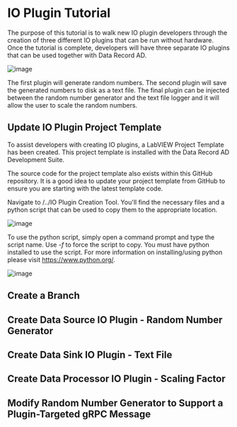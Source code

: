 # IO Plugin Tutorial  
The purpose of this tutorial is to walk new IO plugin developers through the creation of three different IO plugins that can be run without hardware.  Once the tutorial is complete, developers will have three separate IO plugins that can be used together with Data Record AD.

![image](https://user-images.githubusercontent.com/15633959/154979199-e8fb5515-37d2-403d-aa80-6da8e54fdd91.png)

The first plugin will generate random numbers.  The second plugin will save the generated numbers to disk as a text file.  The final plugin can be injected between the random number generator and the text file logger and it will allow the user to scale the random numbers.

## Update IO Plugin Project Template
To assist developers with creating IO plugins, a LabVIEW Project Template has been created.  This project template is installed with the Data Record AD Development Suite.

The source code for the project template also exists within this GitHub repository.  It is a good idea to update your project template from GitHub to ensure you are starting with the latest template code.

Navigate to /../IO Plugin Creation Tool.  You'll find the necessary files and a python script that can be used to copy them to the appropriate location.

![image](https://user-images.githubusercontent.com/15633959/154981043-fc8a9235-24d5-463d-92d9-a583ac46eaac.png)

To use the python script, simply open a command prompt and type the script name.  Use _-f_ to force the script to copy.  You must have python installed to use the script.  For more information on installing/using python please visit https://www.python.org/.

![image](https://user-images.githubusercontent.com/15633959/154981599-a488b1dd-7108-46d8-b802-3ac69c51abdc.png)

                    
## Create a Branch

## Create Data Source IO Plugin - Random Number Generator

## Create Data Sink IO Plugin - Text File

## Create Data Processor IO Plugin - Scaling Factor


## Modify Random Number Generator to Support a Plugin-Targeted gRPC Message

